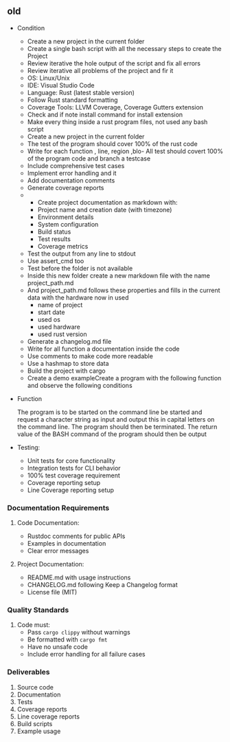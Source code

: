 ## old

- Condition
  - Create a new project in the current folder
  - Create a single bash script with all the necessary steps to create the Project
  - Review iterative the hole output of the script and  fix all errors
  - Review iterative all problems of the project and fir it
  - OS: Linux/Unix
  - IDE: Visual Studio Code
  - Language: Rust (latest stable version)
  - Follow Rust standard formatting
  - Coverage Tools: LLVM Coverage, Coverage Gutters extension
  - Check and if note install command for install extension
  - Make every thing inside a rust program files, not used any bash script
  - Create a new project in the current folder
  - The test of the program should cover 100% of the rust code
  - Write for each function , line, region ,blo- All test should covert 100% of the program code and branch a testcase
  - Include comprehensive test cases
  - Implement error handling and it
  - Add documentation comments
  - Generate coverage reports
  - - Create project documentation as markdown with:
    - Project name and creation date (with timezone)
    - Environment details
    - System configuration
    - Build status
    - Test results
    - Coverage metrics
  - Test the output from any line to stdout
  - Use assert_cmd too
  - Test before the folder is not available
  - Inside this new folder create a new markdown file with the name project_path.md
  - And project_path.md follows these properties and fills in the current data with the hardware now in used
    - name of project
    - start date
    - used os
    - used hardware
    - used rust version
  - Generate a changelog.md file
  - Write for all function a documentation inside the code
  - Use comments to make code more readable
  - Use a hashmap to store data
  - Build the project with cargo
  - Create a demo exampleCreate a program with the following function and observe the following conditions

- Function
  
  The program is to be started on the command line
  be started and request a character string as input and
  output this in capital letters on the command line.
  The program should then be terminated. The return value of the BASH command of the program should then be output

- Testing:
  - Unit tests for core functionality
  - Integration tests for CLI behavior
  - 100% test coverage requirement
  - Coverage reporting setup
  - Line Coverage reporting setup
  
### Documentation Requirements

1. Code Documentation:
   - Rustdoc comments for public APIs
   - Examples in documentation
   - Clear error messages

2. Project Documentation:
   - README.md with usage instructions
   - CHANGELOG.md following Keep a Changelog format
   - License file (MIT)

### Quality Standards

1. Code must:
   - Pass `cargo clippy` without warnings
   - Be formatted with `cargo fmt`
   - Have no unsafe code
   - Include error handling for all failure cases

### Deliverables

1. Source code
2. Documentation
3. Tests
4. Coverage reports
5. Line coverage reports
6. Build scripts
7. Example usage